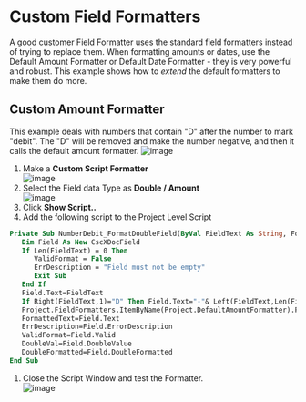# Custom Field Formatters
A good customer Field Formatter uses the standard field formatters instead of trying to replace them. When formatting amounts or dates, use the Default Amount Formatter or Default Date Formatter  - they is very powerful and robust. This example shows how to *extend* the default formatters to make them do more.

## Custom Amount Formatter
This example deals with numbers that contain "D" after the number to mark "debit". The "D" will be removed and make the number negative, and then it calls the default amount formatter.
![image](https://user-images.githubusercontent.com/47416964/87158143-8ee2ed00-c2bf-11ea-977b-9974abd9729b.png)

1. Make a **Custom Script Formatter**  
![image](https://user-images.githubusercontent.com/47416964/87157009-dff1e180-c2bd-11ea-9837-e68d7fa39285.png)
1. Select the Field data Type as **Double / Amount**    
![image](https://user-images.githubusercontent.com/47416964/87157793-10864b00-c2bf-11ea-8a64-6e309620b127.png)
1. Click **Show Script..**
1. Add the following script to the Project Level Script
```vb
Private Sub NumberDebit_FormatDoubleField(ByVal FieldText As String, FormattedText As String, ErrDescription As String, ValidFormat As Boolean, ByRef DoubleVal As Double, ByRef DoubleFormatted As Boolean)
   Dim Field As New CscXDocField
   If Len(FieldText) = 0 Then
      ValidFormat = False
      ErrDescription = "Field must not be empty"
      Exit Sub
   End If
   Field.Text=FieldText
   If Right(FieldText,1)="D" Then Field.Text="-"& Left(FieldText,Len(FieldText)-1) ' Replace final "D" with initial "-"
   Project.FieldFormatters.ItemByName(Project.DefaultAmountFormatter).FormatField(Field)
   FormattedText=Field.Text
   ErrDescription=Field.ErrorDescription
   ValidFormat=Field.Valid
   DoubleVal=Field.DoubleValue
   DoubleFormatted=Field.DoubleFormatted
End Sub
```
1. Close the Script Window and test the Formatter.  
![image](https://user-images.githubusercontent.com/47416964/87158143-8ee2ed00-c2bf-11ea-977b-9974abd9729b.png)
